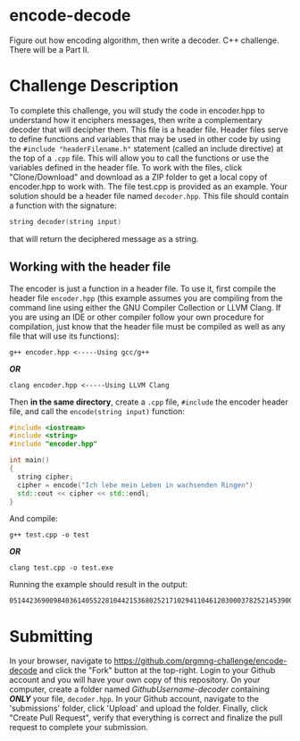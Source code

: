 # encode-decode
Figure out how encoding algorithm, then write a decoder. C++ challenge. There will be a Part II.

# Challenge Description
To complete this challenge, you will study the code in encoder.hpp to understand how it enciphers messages, then write a complementary 
decoder that will decipher them. This file is a header file. Header files serve to define functions and variables that may be used in other code by using the ```#include "headerFilename.h"``` statement (called an include directive) at the top of a ```.cpp``` file. This will allow you to call the functions or use the variables defined in the header file. To work with the files, click "Clone/Download" and download as a ZIP folder to get a local copy of 
encoder.hpp to work with. The file test.cpp is provided as an example. Your solution should be a header file named ```decoder.hpp```. This file should contain a
function with the signature: 
```c++
string decoder(string input)
``` 
that will return the deciphered message as a string. 

## Working with the header file
The encoder is just a function in a header file. To use it, first compile the header file ```encoder.hpp``` (this example assumes you are compiling from the command line using either the GNU Compiler Collection or LLVM Clang. If you are using an IDE or other compiler follow your own procedure for compilation, just know that the header file must be compiled as well as any file that will use its functions):
```
g++ encoder.hpp <-----Using gcc/g++
```
**_OR_**
```
clang encoder.hpp <-----Using LLVM Clang
```
Then **in the same directory**, create a ```.cpp``` file, ```#include``` the encoder header file, and call the ```encode(string input)``` function:
```c++
#include <iostream>
#include <string>
#include "encoder.hpp"

int main()
{
  string cipher;
  cipher = encode("Ich lebe mein Leben in wachsenden Ringen")
  std::cout << cipher << std::endl;
}
```
And compile:
```
g++ test.cpp -o test
```
**_OR_**
```
clang test.cpp -o test.exe
```
Running the example should result in the output:
```
05144236900984036140552281044215368025217102941104612030003782521453900160661704200296114351
```
# Submitting
In your browser, navigate to <https://github.com/prgmng-challenge/encode-decode> and click the "Fork" button at the top-right. 
Login to your Github account and you will have your own copy of this repository. On your computer, create a folder named
_GithubUsername-decoder_ containing **_ONLY_** your file, ```decoder.hpp```. In your Github account, navigate to the 'submissions'
folder, click 'Upload' and
upload the folder. Finally, click "Create Pull Request", verify that everything is correct and finalize the pull request to complete
your submission.
